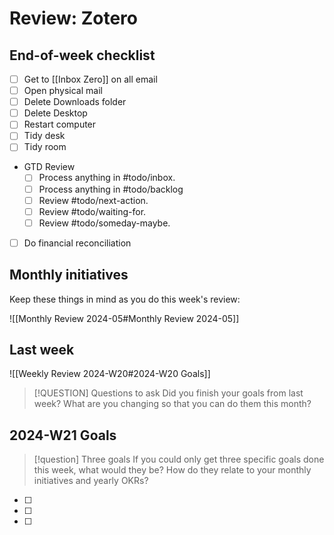 # Review: Zotero

## End-of-week checklist

- [ ] Get to [[Inbox Zero]] on all email
- [ ] Open physical mail
- [ ] Delete Downloads folder
- [ ] Delete Desktop
- [ ] Restart computer
- [ ] Tidy desk
- [ ] Tidy room
- GTD Review
	- [ ] Process anything in #todo/inbox.
	- [ ] Process anything in #todo/backlog
	- [ ] Review #todo/next-action.
	- [ ] Review #todo/waiting-for.
	- [ ] Review #todo/someday-maybe.
- [ ] Do financial reconciliation

## Monthly initiatives

Keep these things in mind as you do this week's review:

![[Monthly Review 2024-05#Monthly Review 2024-05]]

## Last week

![[Weekly Review 2024-W20#2024-W20 Goals]]

> [!QUESTION] Questions to ask
> Did you finish your goals from last week? What are you changing so that you can do them this month?


## 2024-W21 Goals

> [!question] Three goals
> If you could only get three specific goals done this week, what would they be? How do they relate to your monthly initiatives and yearly OKRs?


- [ ] 
- [ ] 
- [ ] 

